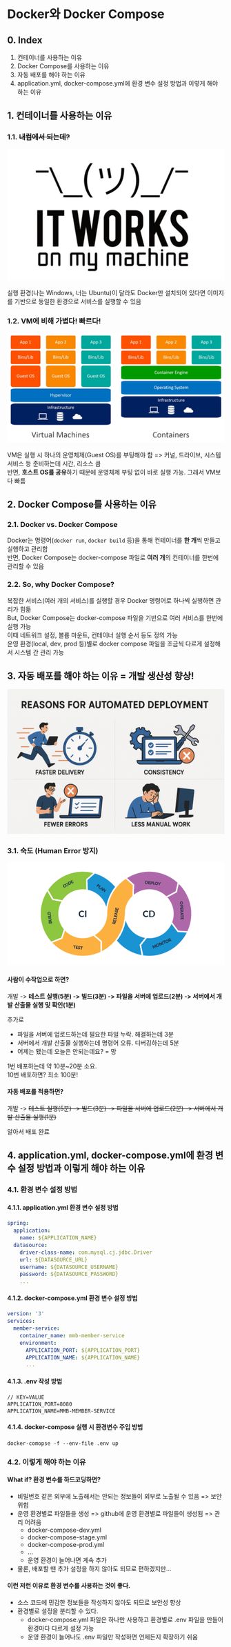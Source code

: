 # Docker와 Docker Compose

## 0. Index

1. 컨테이너를 사용하는 이유
2. Docker Compose를 사용하는 이유
3. 자동 배포를 해야 하는 이유
4. application.yml, docker-compose.yml에 환경 변수 설정 방법과 이렇게 해야 하는 이유

## 1. 컨테이너를 사용하는 이유

### 1.1. ~~내컴에서 되는데?~~

![it_works_on_my_machine.png](../../9_images/it_works_on_my_machine.png)

실행 환경(나는 Windows, 너는 Ubuntu)이 달라도 Docker만 설치되어 있다면 이미지를 기반으로 동일한 환경으로 서비스를 실행할 수 있음

### 1.2. VM에 비해 가볍다! 빠르다!

![vm_container.png](../../9_images/vm_container.png)

VM은 실행 시 하나의 운영체제(Guest OS)를 부팅해야 함 => 커널, 드라이브, 시스템 서비스 등 준비하는데 시간, 리소스 큼  
반면, **호스트 OS를 공유**하기 때문에 운영체제 부팅 없이 바로 실행 가능. 그래서 VM보다 빠름

## 2. Docker Compose를 사용하는 이유

### 2.1. Docker vs. Docker Compose

Docker는 명령어(`docker run`, `docker build` 등)을 통해 컨테이너를 **한 개**씩 만들고 실행하고 관리함  
반면, Docker Compose는 docker-compose 파일로 **여러 개**의 컨테이너를 한번에 관리할 수 있음

### 2.2. So, why Docker Compose?

복잡한 서비스(여러 개의 서비스)를 실행할 경우 Docker 명령어로 하나씩 실행하면 관리가 힘듦  
But, Docker Compose는 docker-compose 파일을 기반으로 여러 서비스를 한번에 실행 가능  
이때 네트워크 설정, 볼륨 마운트, 컨테이너 실행 순서 등도 정의 가능  
운영 환경(local, dev, prod 등)별로 docker compose 파일을 조금씩 다르게 설정해서 시스템 간 관리 가능

## 3. 자동 배포를 해야 하는 이유 = 개발 생산성 향상!

![ci_cd_automation.png](../../9_images/ci_cd_automation.png)

### 3.1. 숙도 (Human Error 방지)

![ci_cd_pipeline.png](../../9_images/ci_cd_pipeline.png)

#### 사람이 수작업으로 하면?

개발 -> **테스트 실행(5분) -> 빌드(3분) -> 파일을 서버에 업로드(2분) -> 서버에서 개발 산출물 실행 및 확인(1분)**

추가로

- 파일을 서버에 업로드하는데 필요한 파일 누락. 해결하는데 3분
- 서버에서 개발 산출물 실행하는데 명령어 오류. 디버깅하는데 5분
- 어제는 됐는데 오늘은 안되는데요? = 망

1번 배포하는데 약 10분~20분 소요.  
10번 배포하면? 최소 100분!

#### 자동 배포를 적용하면?

개발 -> ~~테스트 실행(5분) -> 빌드(3분) -> 파일을 서버에 업로드(2분) -> 서버에서 개발 산출물 실행(1분)~~

알아서 배포 완료

## 4. application.yml, docker-compose.yml에 환경 변수 설정 방법과 이렇게 해야 하는 이유

### 4.1. 환경 변수 설정 방법

#### 4.1.1. application.yml 환경 변수 설정 방법

``` yaml
spring:
  application:
    name: ${APPLICATION_NAME}
  datasource:
    driver-class-name: com.mysql.cj.jdbc.Driver
    url: ${DATASOURCE_URL}
    username: ${DATASOURCE_USERNAME}
    password: ${DATASOURCE_PASSWORD}
    ...
```

#### 4.1.2. docker-compose.yml 환경 변수 설정 방법

``` yaml
version: '3'
services:
  member-service:
    container_name: mmb-member-service
    environment:
      APPLICATION_PORT: ${APPLICATION_PORT}
      APPLICATION_NAME: ${APPLICATION_NAME}
      ...
```

#### 4.1.3. .env 작성 방법

``` text
// KEY=VALUE
APPLICATION_PORT=8080
APPLICATION_NAME=MMB-MEMBER-SERVICE
```

#### 4.1.4. docker-compose 실행 시 환경변수 주입 방법

`docker-comopse -f --env-file .env up`

### 4.2. 이렇게 해야 하는 이유

#### What if? 환경 변수를 하드코딩하면?

- 비밀번호 같은 외부에 노출해서는 안되는 정보들이 외부로 노출될 수 있음 => 보안 위험
- 운영 환경별로 파일들을 생성 => github에 운영 환경별로 파일들이 생성됨 => 관리 어려움
    - docker-compose-dev.yml
    - docker-compose-stage.yml
    - docker-compose-prod.yml
    - ...
    - 운영 환경이 늘어나면 계속 추가
- 물론, 배포할 땐 추가 설정을 하지 않아도 되므로 편하겠지만...

#### 이런 저런 이유로 환경 변수를 사용하는 것이 좋다.

- 소스 코드에 민감한 정보들을 작성하지 않아도 되므로 보안성 향상
- 환경별로 설정을 분리할 수 있다.
    - docker-compose.yml 파일은 하나만 사용하고 환경별로 .env 파일을 만들어 환경마다 다르게 설정 가능
    - 운영 환경이 늘어나도 .env 파일만 작성하면 언제든지 확장하기 쉬움
